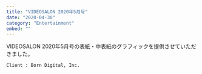```yaml
---
title: "VIDEOSALON 2020年5月号"
date: "2020-04-30"
category: "Entertainment"
embed: ""
---
```



VIDEOSALON 2020年5月号の表紙・中表紙のグラフィックを提供させていただきました。

```plaintext
Client : Born Digital, Inc.
```
